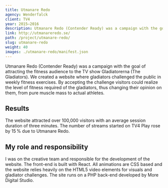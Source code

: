 ```yaml
---
title: Utmanare Redo
agency: Wenderfalck
client: TV4
year: 2015–2016
description: Utmanare Redo (Contender Ready) was a campaign with the goal of attracting the fitness audience to the TV show Gladiatorerna (The Gladiators).
link: http://utmanareredo.se/
path: /project/utmanare-redo/
slug: utmanare-redo
weight: 40
images: ./utmanare-redo/manifest.json
---
```


Utmanare Redo (Contender Ready) was a campaign with the goal of attracting the fitness audience to the TV show Gladiatorerna (The Gladiators). We created a website where gladiators challenged the public in weekly fitness exercises. By accepting the challenge visitors could realize the level of fitness required of the gladiators, thus changing their opinion on them, from pure muscle mass to actual athletes.

## Results

The website attracted over 100,000 visitors with an average session duration of three minutes. The number of streams started on TV4 Play rose by 15&#8198;% due to Utmanare Redo.

## My role and responsibility

I was on the creative team and responsible for the development of the website. The front-end is built with React. All animations are CSS based and the website relies heavily on the HTML5 video elements for visuals and gladiator challenges. The site runs on a PHP back-end developed by More Digital Studio.

